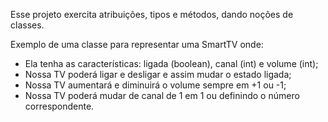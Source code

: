 Esse projeto exercita atribuições, tipos e métodos, dando noções de classes.

Exemplo de uma classe para representar uma SmartTV onde:
* Ela tenha as características: ligada (boolean), canal (int) e volume (int);
* Nossa TV poderá ligar e desligar e assim mudar o estado ligada;
* Nossa TV aumentará e diminuirá o volume sempre em +1 ou -1;
* Nossa TV poderá mudar de canal de 1 em 1 ou definindo o número correspondente.

